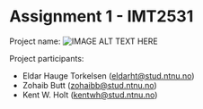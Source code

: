 # Assignment 1 - IMT2531

Project name: ![IMAGE ALT TEXT HERE](http://greatfrencharmy.e-monsite.com/medias/static/themes/smileys/10.png)

Project participants:

* Eldar Hauge Torkelsen (eldarht@stud.ntnu.no)
* Zohaib Butt (zohaibb@stud.ntnu.no)
* Kent W. Holt (kentwh@stud.ntnu.no) 


